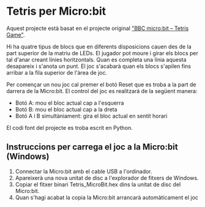 # Tetris per Micro:bit

Aquest projecte està basat en el projecte original ["BBC micro:bit – Tetris Game"](https://www.101computing.net/bbc-microbit-tetris-game/).

Hi ha quatre tipus de blocs que en diferents disposicions cauen des de la part superior de la matriu de LEDs. El jugador pot moure i girar els blocs per tal d'anar creant línies horitzontals. Quan es completa una línia aquesta desapareix i s'anota un punt. El joc s'acabarà quan els blocs s'apilen fins arribar a la fila superior de l'àrea de joc.

Per començar un nou joc cal premer el botó Reset que es troba a la part de darrera de la Micro:bit. El control del joc es realitzará de la següent manera:

- Botó A: mou el bloc actual cap a l'esquerra
- Botó B: mou el bloc actual cap a la dreta
- Botó A i B simultàniament: gira el bloc actual en sentit horari

El codi font del projecte es troba escrit en Python.

## Instruccions per carrega el joc a la Micro:bit (Windows)

1. Connectar la Micro:bit amb el cable USB a l'ordinador.
2. Apareixerà una nova unitat de disc a l'explorador de fitxers de Windows.
3. Copiar el fitxer binari Tetris_MicroBit.hex dins la unitat de disc del Micro:bit.
4. Quan s'hagi acabat la copia la Micro:bit arrancarà automàticament el joc


